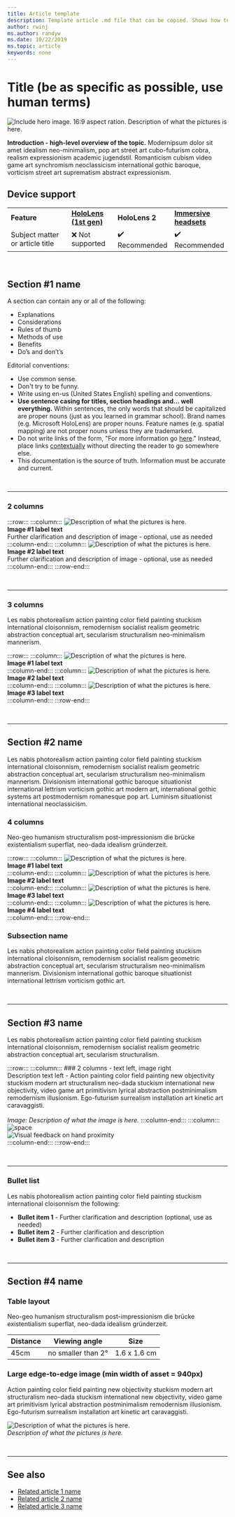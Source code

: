```yaml
---
title: Article template
description: Template article .md file that can be copied. Shows how to layout images using  rows and columns and other conventions.
author: rwinj
ms.author: randyw
ms.date: 10/22/2019
ms.topic: article
keywords: none 
---
```


# Title (be as specific as possible, use human terms) 

![Include hero image. 16:9 aspect ration. Description of what the pictures is here.](images/image-hero-template.jpg)

**Introduction - high-level overview of the topic.** Modernipsum dolor sit amet idealism neo-minimalism, pop art street art cubo-futurism cobra, realism expressionism academic jugendstil. Romanticism cubism video game art synchromism neoclassicism international gothic baroque, vorticism street art suprematism abstract expressionism. 

## Device support

<table>
<colgroup>
    <col width="33%" />
    <col width="22%" />
    <col width="22%" />
    <col width="22%" />
</colgroup>
<tr>
     <td><strong>Feature</strong></td>
     <td><a href="hololens-hardware-details.md"><strong>HoloLens (1st gen)</strong></a></td>
     <td><strong>HoloLens 2</strong></td>
     <td><a href="immersive-headset-hardware-details.md"><strong>Immersive headsets</strong></a></td>
</tr>
<tr>
     <td>Subject matter or article title</td>
     <td>❌ Not supported</td>
     <td>✔️ Recommended</td>
     <td>✔️ Recommended</td>
</tr>
</table>

<br>



## Section #1 name

A section can contain any or all of the following:  

*   Explanations
*   Considerations
*   Rules of thumb 
*   Methods of use 
*   Benefits
*   Do’s and don’t’s

Editorial conventions:

*   Use common sense.
*   Don't try to be funny.
*   Write using en-us (United States English) spelling and conventions.
*   **Use sentence casing for titles, section headings and... well everything.** Within sentences, the only words that should be capitalized are proper nouns (just as you learned in grammar school). Brand names (e.g. Microsoft HoloLens) are proper nouns. Feature names (e.g. spatial mapping) are not proper nouns unless they are trademarked.
*   Do not write links of the form, "For more information go [here](contributing.md)." Instead, place links [contextually](contributing.md) without directing the reader to go somewhere else.
*   This documentation is the source of truth. Information must be accurate and current.

<br>

---

### 2 columns

:::row:::
    :::column:::
        ![Description of what the pictures is here.](images/image-466x466px-2-columns.jpg)<br>
        **Image #1 label text**<br>
        Further clarification and description of image - optional, use as needed
    :::column-end:::
    :::column:::
        ![Description of what the pictures is here.](images/image-466x466px-2-columns.jpg)<br>
        **Image #2 label text**<br>
        Further clarification and description of image - optional, use as needed
    :::column-end:::
:::row-end:::

<br>

---


### 3 columns

Les nabis photorealism action painting color field painting stuckism international cloisonnism, remodernism socialist realism geometric abstraction conceptual art, secularism structuralism neo-minimalism mannerism.<br>

:::row:::
    :::column:::
       ![Description of what the pictures is here.](images/image-306x306px-3-columns.jpg)<br>
       **Image #1 label text**<br>
    :::column-end:::
    :::column:::
       ![Description of what the pictures is here.](images/image-306x306px-3-columns.jpg)<br>
        **Image #2 label text**<br>
    :::column-end:::
    :::column:::
       ![Description of what the pictures is here.](images/image-306x306px-3-columns.jpg)<br>
       **Image #3 label text**<br>
    :::column-end:::
:::row-end:::

<br>


---

## Section #2 name

Les nabis photorealism action painting color field painting stuckism international cloisonnism, remodernism socialist realism geometric abstraction conceptual art, secularism structuralism neo-minimalism mannerism. Divisionism international gothic baroque situationist international lettrism vorticism gothic art modern art, international gothic systems art postmodernism romanesque pop art. Luminism situationist international neoclassicism.<br>

### 4 columns

Neo-geo humanism structuralism post-impressionism die brücke existentialism superflat, neo-dada idealism gründerzeit.<br>

:::row:::
    :::column:::
       ![Description of what the pictures is here.](images/image-226x226px-4-columns.jpg)<br>
       **Image #1 label text**<br>
    :::column-end:::
    :::column:::
       ![Description of what the pictures is here.](images/image-226x226px-4-columns.jpg)<br>
        **Image #2 label text**<br>
    :::column-end:::
    :::column:::
       ![Description of what the pictures is here.](images/image-226x226px-4-columns.jpg)<br>
       **Image #3 label text**<br>
    :::column-end:::
    :::column:::
       ![Description of what the pictures is here.](images/image-226x226px-4-columns.jpg)<br>
       **Image #4 label text**<br>
    :::column-end:::
:::row-end:::


### Subsection name

Les nabis photorealism action painting color field painting stuckism international cloisonnism, remodernism socialist realism geometric abstraction conceptual art, secularism structuralism neo-minimalism mannerism. Divisionism international gothic baroque situationist international lettrism vorticism gothic art.<br>

<br>

---

## Section #3 name

Les nabis photorealism action painting color field painting stuckism international cloisonnism, remodernism socialist realism geometric abstraction conceptual art, secularism structuralism.<br>


:::row:::
    :::column:::
        ### 2 columns - text left, image right<br>
        Description text left - Action painting color field painting new objectivity stuckism modern art structuralism neo-dada stuckism international new objectivity, video game art primitivism lyrical abstraction postminimalism remodernism illusionism. Ego-futurism surrealism installation art kinetic art caravaggisti.<br>
        <br>
        *Image: Description of what the image is here.*
    :::column-end:::
        :::column:::
        ![space](images/spacer-20x582.png)<br>
       ![Visual feedback on hand proximity](images/HoloLens2_Proximity.gif)<br>
    :::column-end:::
:::row-end:::


<br>

---

### Bullet list

Les nabis photorealism action painting color field painting stuckism international cloisonnism the following:

* **Bullet item 1** - Further clarification and description (optional, use as needed)
* **Bullet item 2** - Further clarification and description
* **Bullet item 3** - Further clarification and description

<br>

---

## Section #4 name

### Table layout

Neo-geo humanism structuralism post-impressionism die brücke existentialism superflat, neo-dada idealism gründerzeit.

| Distance | Viewing angle | Size |
|---------|---------|---------|
| 45cm  | no smaller than 2° | 1.6 x 1.6 cm |

### Large edge-to-edge image (min width of asset = 940px)

Action painting color field painting new objectivity stuckism modern art structuralism neo-dada stuckism international new objectivity, video game art primitivism lyrical abstraction postminimalism remodernism illusionism. Ego-futurism surrealism installation art kinetic art caravaggisti.

![Description of what the pictures is here.](images/image-hero-template.jpg)<br>
*Description of what the pictures is here.*

<br>

---

## See also

* [Related article 1 name](design.md)
* [Related article 2 name](design.md)
* [Related article 3 name](design.md)



